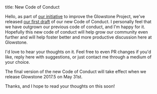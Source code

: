 title: New Code of Conduct

Hello, as part of [our initiative](https://forums.glowstone.net/topic/58/the-glowstone-project) to improve the Glowstone Project, we've released [our first draft](https://github.com/GlowstoneMC/Glowstone/blob/9ff0716cce4f30f5c174d319f19681c49dbfecb5/CODE_OF_CONDUCT.md) of our new Code of Conduct. I personally feel that we have outgrown our previous code of conduct, and I'm happy for it. Hopefully this new code of conduct will help grow our community even further and will help foster better and more productive discussion here at Glowstone. 

I'd love to hear your thoughts on it. Feel free to even PR changes if you'd like, reply here with suggestions, or just contact me through a medium of your choice.

The final version of the new Code of Conduct will take effect when we release Glowstone 2017.5 on May 31st.

Thanks, and I hope to read your thoughts on this soon!
